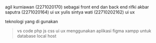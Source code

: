 agil kurniawan (2271020170) sebagai front end dan back end
rifki akbar saputra (2271020164) ui ux
yulis sintya wati (22710202162) ui ux

teknologi yang di gunakan 
>vs code
>php
>js
>css
>ui ux menggunakan aplikasi figma
>xampp untuk database local host
